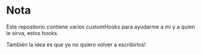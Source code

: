 # Nota

Este repositorio contiene varios customHooks para ayudarme a mi y a quien le sirva, estos hooks.

También la idea es que yo no quiero volver a escribirlos!